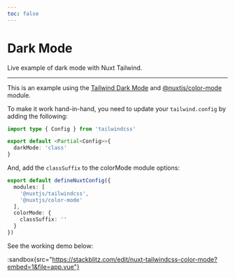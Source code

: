 ```yaml
---
toc: false
---
```


# Dark Mode

Live example of dark mode with Nuxt Tailwind.

---

This is an example using the [Tailwind Dark Mode](https://tailwindcss.com/docs/dark-mode) and [@nuxtjs/color-mode](https://github.com/nuxt-modules/color-mode) module.

To make it work hand-in-hand, you need to update your `tailwind.config` by adding the following: 

```ts [tailwind.config.ts]
import type { Config } from 'tailwindcss'

export default <Partial<Config>>{
  darkMode: 'class'
}
```

And, add the `classSuffix` to the colorMode module options:

```ts [nuxt.config.ts]
export default defineNuxtConfig({
  modules: [
    '@nuxtjs/tailwindcss',
    '@nuxtjs/color-mode'
  ],
  colorMode: {
    classSuffix: ''
  }
})
```

See the working demo below:

:sandbox{src="https://stackblitz.com/edit/nuxt-tailwindcss-color-mode?embed=1&file=app.vue"}
